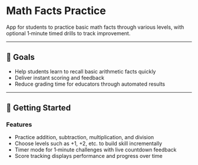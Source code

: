 # Math Facts Practice

App for students to practice basic math facts through various levels, with optional 1‑minute timed drills to track improvement.

---

## 🎯 Goals

- Help students learn to recall basic arithmetic facts quickly
- Deliver instant scoring and feedback
- Reduce grading time for educators through automated results

---

## 📂 Getting Started

### Features

- Practice addition, subtraction, multiplication, and division
- Choose levels such as +1, +2, etc. to build skill incrementally
- Timer mode for 1‑minute challenges with live countdown feedback
- Score tracking displays performance and progress over time
